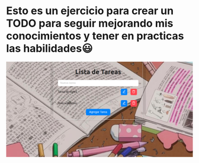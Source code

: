 # Esto es un ejercicio para crear un TODO para seguir mejorando mis conocimientos y tener en practicas las habilidades😃

![Esto es un ejercicio para crear un TODO para seguir mejorando](./src/pages/assets/img/readme.png)